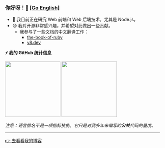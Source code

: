 ### 你好呀！👋   [[Go English]](./README.md)

- 🔭 我目前正在研究 Web 前端和 Web 后端技术，尤其是 Node.js。
- 😄 我对开源非常感兴趣，并希望对此做出一些贡献。
  - 我参与了一些文档的中文翻译工作：
    - [the-book-of-ruby](https://wang1212.github.io/the-book-of-ruby/)
    - [v8.dev](https://v8.js.cn/)

<!--

- 🌱 I’m currently learning ...
- 👯 I’m looking to collaborate on ...
- 🤔 I’m looking for help with ...
- 💬 Ask me about ...
- 📫 How to reach me: ...
- ⚡ Fun fact: ...
-->

<!-- GitHub stats -->

<b>⚡ 我的 GitHub 统计信息</b>

<p>
  <img height="180rem" src="https://github-readme-stats.vercel.app/api?username=wang1212&show_icons=true" />
  <img height="180rem" src="https://github-readme-stats.vercel.app/api/top-langs/?layout=compact&username=wang1212" />
  
  _注意：语言排名不是一项指标技能，它只是对我多年来编写的**公共**代码的量度。_
</p>

---

[:point_right: 去看看我的博客](https://wang1212.github.io/)
